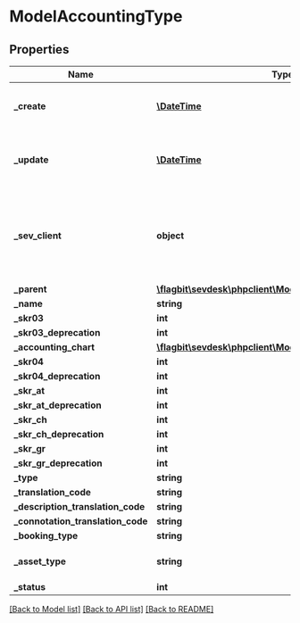 # ModelAccountingType

## Properties
Name | Type | Description | Notes
------------ | ------------- | ------------- | -------------
**_create** | [**\DateTime**](\DateTime.md) | date the accounting type was created | [optional] 
**_update** | [**\DateTime**](\DateTime.md) | date the accounting type was last updated | [optional] 
**_sev_client** | **object** | sevClient is the unique id every customer has and is used in nearly all operations | [optional] 
**_parent** | [**\flagbit\sevdesk\phpclient\Model\ModelAccountingType**](ModelAccountingType.md) |  | [optional] 
**_name** | **string** |  | [optional] 
**_skr03** | **int** |  | [optional] 
**_skr03_deprecation** | **int** |  | [optional] 
**_accounting_chart** | [**\flagbit\sevdesk\phpclient\Model\ModelAccountingChart**](ModelAccountingChart.md) |  | [optional] 
**_skr04** | **int** |  | [optional] 
**_skr04_deprecation** | **int** |  | [optional] 
**_skr_at** | **int** |  | [optional] 
**_skr_at_deprecation** | **int** |  | [optional] 
**_skr_ch** | **int** |  | [optional] 
**_skr_ch_deprecation** | **int** |  | [optional] 
**_skr_gr** | **int** |  | [optional] 
**_skr_gr_deprecation** | **int** |  | [optional] 
**_type** | **string** |  | [optional] 
**_translation_code** | **string** |  | [optional] 
**_description_translation_code** | **string** |  | [optional] 
**_connotation_translation_code** | **string** |  | [optional] 
**_booking_type** | **string** |  | [optional] 
**_asset_type** | **string** |  | [optional] [default to 'N']
**_status** | **int** |  | [optional] 

[[Back to Model list]](../README.md#documentation-for-models) [[Back to API list]](../README.md#documentation-for-api-endpoints) [[Back to README]](../README.md)


